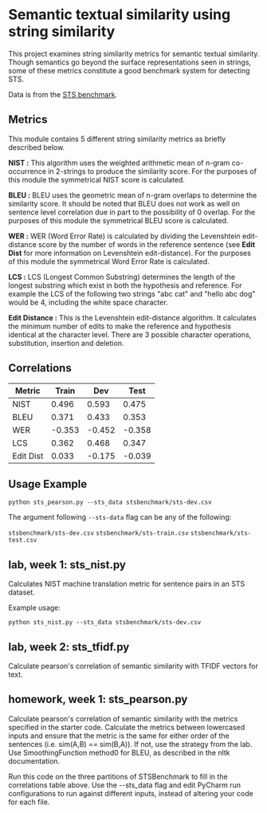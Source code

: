 # Semantic textual similarity using string similarity


This project examines string similarity metrics for semantic textual similarity.
Though semantics go beyond the surface representations seen in strings, some of these
metrics constitute a good benchmark system for detecting STS.

Data is from the [STS benchmark](http://ixa2.si.ehu.es/stswiki/index.php/STSbenchmark).

## Metrics

This module contains 5 different string similarity metrics as briefly described below.

**NIST :** This algorithm uses the weighted arithmetic mean of n-gram co-occurrence 
in 2-strings to produce the similarity score. For the purposes of this module
the symmetrical NIST score is calculated. 

**BLEU :** BLEU uses the geometric mean of n-gram overlaps to determine the 
similarity score. It should be noted that BLEU does not work as well on sentence
level correlation due in part to the possibility of 0 overlap. For the purposes 
of this module the symmetrical BLEU score is calculated.  

**WER :** WER (Word Error Rate) is calculated by dividing the Levenshtein 
edit-distance score by the number of words in the reference sentence 
(see **Edit Dist** for more information on Levenshtein edit-distance). For the 
purposes of this module the symmetrical Word Error Rate is calculated.  

**LCS :** LCS (Longest Common Substring) determines the length of the longest 
substring which exist in both the hypothesis and reference. For example the LCS
of the following two strings "abc cat" and "hello abc dog" would be 4, including 
the white space character.

**Edit Distance :** This is the Levenshtein edit-distance algorithm. It
calculates the minimum number of edits to make the reference and hypothesis
identical at the character level. There are 3 possible character operations, 
substitution, insertion and deletion. 


## Correlations

Metric | Train  | Dev    | Test 
-------|--------|--------|-----
NIST | 0.496  | 0.593  | 0.475
BLEU | 0.371  | 0.433  | 0.353
WER | -0.353 | -0.452 | -0.358
LCS | 0.362  | 0.468  | 0.347
Edit Dist | 0.033  | -0.175 | -0.039


## Usage Example

`python sts_pearson.py --sts_data stsbenchmark/sts-dev.csv`

The argument following `--sts-data` flag can be any of the following:

`stsbenchmark/sts-dev.csv`
`stsbenchmark/sts-train.csv`
`stsbenchmark/sts-test.csv`

## lab, week 1: sts_nist.py

Calculates NIST machine translation metric for sentence pairs in an STS dataset.

Example usage:

`python sts_nist.py --sts_data stsbenchmark/sts-dev.csv`

## lab, week 2: sts_tfidf.py

Calculate pearson's correlation of semantic similarity with TFIDF vectors for text.

## homework, week 1: sts_pearson.py

Calculate pearson's correlation of semantic similarity with the metrics specified in the starter code.
Calculate the metrics between lowercased inputs and ensure that the metric is the same for either order of the 
sentences (i.e. sim(A,B) == sim(B,A)). If not, use the strategy from the lab.
Use SmoothingFunction method0 for BLEU, as described in the nltk documentation.

Run this code on the three partitions of STSBenchmark to fill in the correlations table above.
Use the --sts_data flag and edit PyCharm run configurations to run against different inputs,
 instead of altering your code for each file.